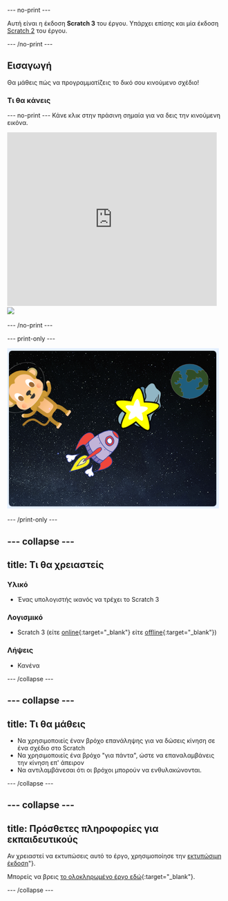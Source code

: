 --- no-print ---

Αυτή είναι η έκδοση **Scratch 3** του έργου. Υπάρχει επίσης και μία έκδοση [Scratch 2](https://projects.raspberrypi.org/el-GR/projects/lost-in-space-scratch2) του έργου.

--- /no-print ---

## Εισαγωγή

Θα μάθεις πώς να προγραμματίζεις το δικό σου κινούμενο σχέδιο!

### Τι θα κάνεις

--- no-print --- Κάνε κλικ στην πράσινη σημαία για να δεις την κινούμενη εικόνα.

<div class="scratch-preview">
  <iframe allowtransparency="true" width="485" height="402" src="https://scratch.mit.edu/projects/embed/276873231/?autostart=false" frameborder="0" scrolling="no"></iframe>
  <img src="images/space-final.png">
</div>

--- /no-print ---

--- print-only ---

![Ολοκληρωμένο έργο](images/showcase_static.png)

--- /print-only ---

--- collapse ---
---
title: Τι θα χρειαστείς
---

### Υλικό

- Ένας υπολογιστής ικανός να τρέχει το Scratch 3

### Λογισμικό

- Scratch 3 (είτε [online](http://rpf.io/scratchon){:target="_blank"} είτε [offline](http://rpf.io/scratchoff){:target="_blank"})

### Λήψεις

- Κανένα

--- /collapse ---

--- collapse ---
---
title: Τι θα μάθεις
---

- Να χρησιμοποιείς έναν βρόχο επανάληψης για να δώσεις κίνηση σε ένα σχέδιο στο Scratch
- Να χρησιμοποιείς ένα βρόχο "για πάντα", ώστε να επαναλαμβάνεις την κίνηση επ' άπειρον
- Να αντιλαμβάνεσαι ότι οι βρόχοι μπορούν να ενθυλακώνονται.

--- /collapse ---

--- collapse ---
---
title: Πρόσθετες πληροφορίες για εκπαιδευτικούς
---

Αν χρειαστεί να εκτυπώσεις αυτό το έργο, χρησιμοποίησε την [εκτυπώσιμη έκδοση](https://projects.raspberrypi.org/el-GR/projects/lost-in-space/print)"}.

Μπορείς να βρεις [το ολοκληρωμένο έργο εδώ](http://rpf.io/p/el-GR/lost-in-space-get){:target="_blank"}.

--- /collapse ---